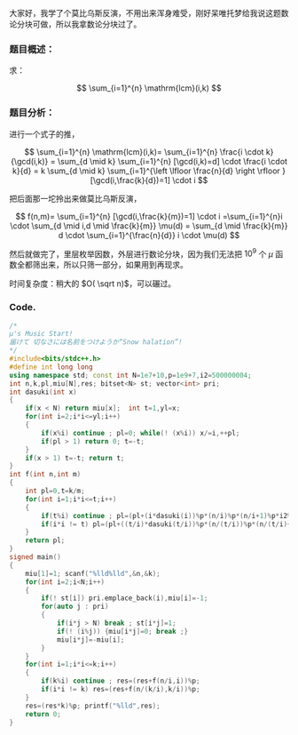 大家好，我学了个莫比乌斯反演，不用出来浑身难受，刚好呆唯托梦给我说这题数论分块可做，所以我拿数论分块过了。

### 题目概述：

求： 

$$
\sum_{i=1}^{n} \mathrm{lcm}(i,k)
$$

### 题目分析：

进行一个式子的推，

$$
\sum_{i=1}^{n} \mathrm{lcm}(i,k)= \sum_{i=1}^{n} \frac{i \cdot k}{\gcd(i,k)}
= \sum_{d \mid k} \sum_{i=1}^{n} [\gcd(i,k)=d] \cdot \frac{i \cdot k}{d}
= k \sum_{d \mid k} \sum_{i=1}^{\left \lfloor \frac{n}{d} \right \rfloor } [\gcd(i,\frac{k}{d})=1] \cdot i 
$$

把后面那一坨拎出来做莫比乌斯反演，

$$
f(n,m)= \sum_{i=1}^{n} [\gcd(i,\frac{k}{m})=1] \cdot i 
=\sum_{i=1}^{n}i \cdot \sum_{d \mid i,d \mid \frac{k}{m}} \mu(d)
= \sum_{d \mid \frac{k}{m}} d \cdot \sum_{i=1}^{\frac{n}{d}} i \cdot \mu(d)
$$

然后就做完了，里层枚举因数，外层进行数论分块，因为我们无法把 $10^9$ 个 $\mu$ 函数全都筛出来，所以只筛一部分，如果用到再现求。

时间复杂度：稍大的 $O( \sqrt n)$，可以碾过。

### Code.

```cpp
/*
μ's Music Start!
届けて 切なさには名前をつけようか“Snow halation”!
*/
#include<bits/stdc++.h>
#define int long long
using namespace std; const int N=1e7+10,p=1e9+7,i2=500000004;
int n,k,pl,miu[N],res; bitset<N> st; vector<int> pri;
int dasuki(int x)
{
	if(x < N) return miu[x];  int t=1,yl=x;
	for(int i=2;i*i<=yl;i++)
	{
		if(x%i) continue ; pl=0; while(! (x%i)) x/=i,++pl;
		if(pl > 1) return 0; t=-t;
	}
	if(x > 1) t=-t; return t;
}
int f(int n,int m)
{
	int pl=0,t=k/m;
	for(int i=1;i*i<=t;i++)
	{
		if(t%i) continue ; pl=(pl+(i*dasuki(i))%p*(n/i)%p*(n/i+1)%p*i2%p+p)%p;
		if(i*i != t) pl=(pl+((t/i)*dasuki(t/i))%p*(n/(t/i))%p*(n/(t/i)+1)%p*i2%p+p)%p;
	}
	return pl;
}
signed main()
{
	miu[1]=1; scanf("%lld%lld",&n,&k);
	for(int i=2;i<N;i++)
	{
		if(! st[i]) pri.emplace_back(i),miu[i]=-1;
		for(auto j : pri)
		{
			if(i*j > N) break ; st[i*j]=1;
			if(! (i%j)) {miu[i*j]=0; break ;}
			miu[i*j]=-miu[i];
		}
	}
	for(int i=1;i*i<=k;i++) 
	{
		if(k%i) continue ; res=(res+f(n/i,i))%p; 
		if(i*i != k) res=(res+f(n/(k/i),k/i))%p;
	}
	res=(res*k)%p; printf("%lld",res);
	return 0;
}
```